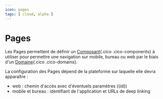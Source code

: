 ```yaml
---
icon: pages
tags: [ cloud, alpha ]
---
```

# Pages

Les Pages permettent de définir un [Composant](/fr/concepts/interfaces/components/){.cico .cico-components} à utiliser pour permettre une navigation sur mobile, bureau ou web par le biais d'un [Domaine](/fr/concepts/endpoints/domains/){.cico .cico-domains}.

La configuration des Pages dépend de la plateforme sur laquelle elle devra apparaître :

- web : chemin d'accès avec d'éventuels paramètres ({id})
- mobile et bureau : identifiant de l'application et URLs de deep linking
